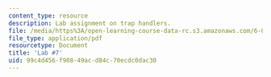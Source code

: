 ```yaml
---
content_type: resource
description: Lab assignment on trap handlers.
file: /media/https%3A/open-learning-course-data-rc.s3.amazonaws.com/6-004-computation-structures-spring-2009/99c4d456f90849acd84c70ecdc0dac30_MIT6_004s09_lab07.pdf
file_type: application/pdf
resourcetype: Document
title: 'Lab #7'
uid: 99c4d456-f908-49ac-d84c-70ecdc0dac30
---
```

